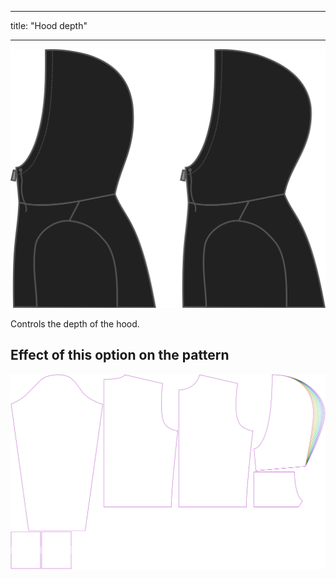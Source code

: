 - - -
title: "Hood depth"
- - -

![Hood depth](./hooddepth.svg)

Controls the depth of the hood.

## Effect of this option on the pattern

![This image shows the effect of this option by superimposing several variants that have a different value for this option](huey_hooddepth_sample.svg "Effect of this option on the pattern")
